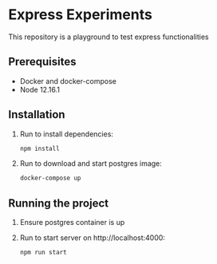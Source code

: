 # Express Experiments

This repository is a playground to test express functionalities

## Prerequisites

* Docker and docker-compose
* Node 12.16.1

## Installation

1. Run to install dependencies:

    ```bash
    npm install
    ```

1. Run to download and start postgres image:

    ```bash
    docker-compose up
    ```

## Running the project

1. Ensure postgres container is up
1. Run to start server on http://localhost:4000:

    ```bash
    npm run start
    ```
